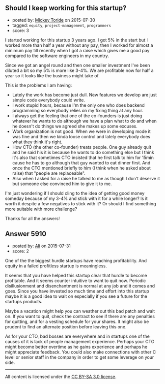 ## Should I keep working for this startup?

- posted by: [Mickey Toride](https://stackexchange.com/users/6712182/mickey-toride) on 2015-07-30
- tagged: `equity`, `project-management`, `programmers`
- score: 3

<p>I started working for this startup 3 years ago. I got 5% in the start but I worked more than half a year without any pay, then I worked for almost a minimum pay till recently when I got a raise which gives me a good pay compared to the software engineers in my country.</p>

<p>Since we got an angel round and then one smaller investment I've been diluted a bit so my 5% is more like 3-4%. We are profitable now for half a year so it looks like the business might take of.</p>

<p>This is the problems I am having:</p>

<ul>
<li>Lately the work has become just dull. New features we develop are just simple code everybody could write.</li>
<li>I work stupid hours, because I'm the only one who does backend programming so everybody relies on my fixing thing at any hour.</li>
<li>I always get the feeling that one of the co-founders is just doing whatever he wants to do although we have a plan what to do and when he doesn't do things we agreed she makes up some excuses.</li>
<li>Work organization is not good. When we were in developing mode it was fine and then we kinda loose control and lately everybody does what they think it's right.</li>
<li>How CTO (the other co-founder) treats people. One guy already quit and he said his it is because he wants to do something else but I think it's  also that sometimes CTO insisted that he first talk to him for 15min cause he has to go although that guy wanted to eat dinner first. And once the CTO mentioned briefly to him (I think when he asked about raise) that "people are replaceable".</li>
<li>Also when I asked for a raise he talked to me as though I don't deserve it but someone else convinced him to give it to me.</li>
</ul>

<p>I'm just wondering if I should cling to the idea of getting good money someday because of my 3-4% and stick with it for a while longer? Is it worth it despite a few negatives to stick with it? Or should I find something more suitable with more challenge? </p>

<p>Thanks for all the answers!</p>



## Answer 5910

- posted by: [Ali](https://stackexchange.com/users/2815644/ali) on 2015-07-31
- score: 2

<p>One of the the biggest hurdle startups have reaching profitability. And equity in a failed profitless startup is meaningless. </p>

<p>It seems that you have helped this startup clear that hurdle to become profitable. And it seems counter intuitive to want to quit now. Periodic disillusionment and disenchantment is normal at any job and it comes and goes. Since you have invested so much time and effort into this startup maybe it is a good idea to wait on especially if you see a future for the startups products. </p>

<p>Maybe a vacation might help you can weather out this bad patch and wait on. If you want to quit, check the contract to see if there are any penalties for quitting, and for a vesting schedule for your shares. It might also be prudent to find an alternate position before leaving this one.</p>

<p>As for your CTO, bad bosses are everywhere and in startups one of the causes of it is lack of people management experience. Perhaps your CTO might become better overtime as he gains experience and perhaps he might appreciate feedback. You could also make connections with other C level or senior staff in the company in order to get some leverage on your side.</p>




---

All content is licensed under the [CC BY-SA 3.0 license](https://creativecommons.org/licenses/by-sa/3.0/).
